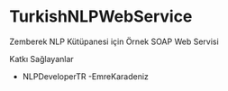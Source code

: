 # TurkishNLPWebService

Zemberek NLP Kütüpanesi için Örnek SOAP Web Servisi

Katkı Sağlayanlar
- NLPDeveloperTR
-EmreKaradeniz
